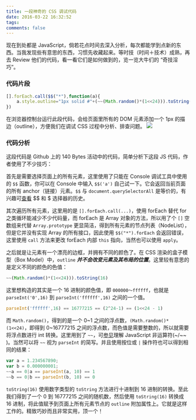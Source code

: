 ```yaml
---
title: 一段神奇的 CSS 调试代码
date: 2016-03-22 16:32:52
tags:
comments: false
---
```


现在到处都是 JavaScript，倘若花点时间去深入分析，每次都能学到点新的东西。当我发现些有意思的东西，习惯先收藏起来。等时技（时间＋技术）成熟，再去 Review 他们的代码，看一看它们是如何做到的，览一览大牛们的 “奇技淫巧”。
<!-- more -->
### 代码片段

```js
[].forEach.call($$("*"),function(a){
    a.style.outline="1px solid #"+(~~(Math.random()*(1<<24))).toString(16);
})
```
在浏览器控制台运行此段代码，会给页面里所有的 DOM 元素添加一个 1px 的描边（outline），方便我们在调试 CSS 过程中分析、排查问题。
![](http://ww1.sinaimg.cn/large/6057861cgy1fbzi0vggl6j21kw0vyq8s.jpg)


### 代码分析
这段代码是 Github 上的 140 Bytes 活动中的代码，简单分析下这段 JS 代码，作者使用了不少技巧：

首先是需要选择页面上的所有元素，这里使用了只能在 Console 调试工具中使用的 `$$` 函数，你可以在 Console 中输入 `$$('a')` 自己试一下。它会返回当前页面的所有 anchor（链接）元素。`$$` 与 `document.querySelectorAll` 是等价的，有兴趣可[查看](http://ourjs.com/detail/54ab768a5695544119000007) $$ 和 $ 选择器的历史。

其次遍历所有元素，这里用的是 `[].forEach.call(...)`，使用 forEach 替代 for 之类循环能减少不少代码量，而 forEach 是 Array 对象的方法，所以用了个 `[]` 空数组来代替 `Array.prototype` 更显简洁，得到所有元素的节点列表（NodeList），但是它并没有实现 Array 的所有接口，因此使用 `$$("*").forEach` 会返回错误，这里使用 `call` 方法来更改 forEach 内部 `this` 指向，当然也可以使用 `apply`。

之后就是让元素有一个漂亮的边框，并拥有不同的颜色了。在 CSS 渲染的盒子模型（Box Model）中，`outline` ***并不会改变元素及其布局的位置***。这里较有意思的是定义不同的颜色的色值：
```js
~~(Math.random()*(1<<24))).toString(16)
```
这里想构造的其实是一个 16 进制的颜色值，即 `000000～ffffff`，也就是 `parseInt('0',16)` 到 `parseInt('ffffff',16)` 之间的一个值。

```js
parseInt('ffffff',16) == 16777215 == (2^24-1) == (1<<24 - 1)
```

而 `Math.random()`，得到的是一个 0~1 之间的浮点数，`(Math.random()*(1<<24)`，即得到 0~16777215 之间的浮点数，而色值是需要整数的，所以就需要将浮点数进行 int 转换。这里用到了 `~~`，可[参见](http://www.jeffjade.com/2015/05/31/2015-05-31-javascript-operational%EF%BC%8Dsymbol/)理解 JavaScript 非运算符(~/~~ )。当然可以将 `~~` 视为 `parseInt` 的简写。并且使用按位或 `|` 操作符也可以得到相同的结果：

```js
var a = 1.234567890;
var b = 0.000000001;
~~a == 0|a == parseInt(a, 10) == 1
~~b == 0|b == parseInt(b, 10) == 0
```
`toString(16)` 使用数字类型的 `toString` 方法进行十进制到 16 进制的转换。至此我们得到了一个 0 到 16777215 之间的随机数，然后使用 `toString(16)` 转换成 16 进制，将此值赋予到页面上所有元素节点的 `outline` 附加属性上。它就是这样工作的。精致巧妙而且非常实用，顶一个！
